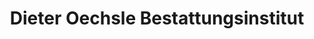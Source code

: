 ---
title: "Dieter Oechsle Bestattungsinstitut"
url: /gerolsheim/dieter-oechsle-bestattungsinstitut/
shop: Bestattungen
---